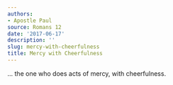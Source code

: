 ```yaml
---
authors:
- Apostle Paul
source: Romans 12
date: '2017-06-17'
description: ''
slug: mercy-with-cheerfulness
title: Mercy with Cheerfulness
---
```

... the one who does acts of mercy, with cheerfulness.




